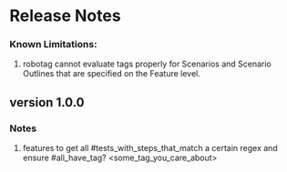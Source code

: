 # Release Notes

### Known Limitations:

1. robotag cannot evaluate tags properly for Scenarios and Scenario Outlines that are specified on the Feature level.

## version 1.0.0

### Notes

1. features to get all #tests_with_steps_that_match a certain regex and ensure #all_have_tag? <some_tag_you_care_about>